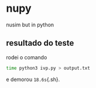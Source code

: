 # nupy
nusim but in python

## resultado do teste

rodei o comando
```sh
time python3 ivp.py > output.txt
```

e demorou `18.6s`{.sh}.

